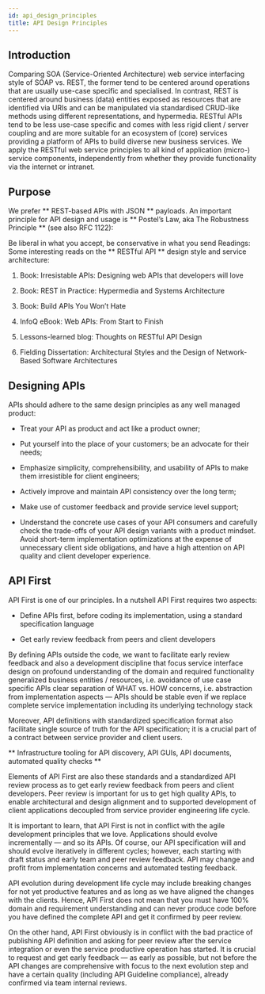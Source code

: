 ```yaml
---
id: api_design_principles
title: API Design Principles
---
```

## Introduction

Comparing SOA (Service-Oriented Architecture) web service interfacing style of SOAP vs. REST, the former tend to be centered around operations that are usually use-case specific and specialised. In contrast, REST is centered around business (data) entities exposed as resources that are identified via URIs and can be manipulated via standardised CRUD-like methods using different representations, and hypermedia. RESTful APIs tend to be less use-case specific and comes with less rigid client / server coupling and are more suitable for an ecosystem of (core) services providing a platform of APIs to build diverse new business services. We apply the RESTful web service principles to all kind of application (micro-) service components, independently from whether they provide functionality via the internet or intranet.


## Purpose

We prefer ** REST-based APIs with JSON ** payloads.
An important principle for API design and usage is ** Postel’s Law, aka The Robustness Principle **  (see also RFC 1122):

Be liberal in what you accept, be conservative in what you send
Readings: Some interesting reads on the ** RESTful API ** design style and service architecture:

1. Book: Irresistable APIs: Designing web APIs that developers will love

2. Book: REST in Practice: Hypermedia and Systems Architecture

3. Book: Build APIs You Won’t Hate

4. InfoQ eBook: Web APIs: From Start to Finish

5. Lessons-learned blog: Thoughts on RESTful API Design

5. Fielding Dissertation: Architectural Styles and the Design of Network-Based Software Architectures


##  Designing APIs

APIs should adhere to the same design principles as any well managed product:

- Treat your API as product and act like a product owner;

- Put yourself into the place of your customers; be an advocate for their needs;

- Emphasize simplicity, comprehensibility, and usability of APIs to make them irresistible for client engineers;

- Actively improve and maintain API consistency over the long term;

- Make use of customer feedback and provide service level support;

- Understand the concrete use cases of your API consumers and carefully check the trade-offs of your API design variants with a product mindset. Avoid short-term implementation optimizations at the expense of unnecessary client side obligations, and have a high attention on API quality and client developer experience.


## API First

API First is one of our principles. In a nutshell API First requires two aspects:

- Define APIs first, before coding its implementation, using a standard specification language

- Get early review feedback from peers and client developers

By defining APIs outside the code, we want to facilitate early review feedback and also a development discipline that focus service interface design on profound understanding of the domain and required functionality generalized business entities / resources, i.e. avoidance of use case specific APIs clear separation of WHAT vs. HOW concerns, i.e. abstraction from implementation aspects — APIs should be stable even if we replace complete service implementation including its underlying technology stack


Moreover, API definitions with standardized specification format also facilitate single source of truth for the API specification; it is a crucial part of a contract between service provider and client users.

** Infrastructure tooling for API discovery, API GUIs, API documents, automated quality checks **

Elements of API First are also these standards and a standardized API review process as to get early review feedback from peers and client developers. Peer review is important for us to get high quality APIs, to enable architectural and design alignment and to supported development of client applications decoupled from service provider engineering life cycle.

It is important to learn, that API First is not in conflict with the agile development principles that we love. Applications should evolve incrementally — and so its APIs. Of course, our API specification will and should evolve iteratively in different cycles; however, each starting with draft status and early team and peer review feedback. API may change and profit from implementation concerns and automated testing feedback.

API evolution during development life cycle may include breaking changes for not yet productive features and as long as we have aligned the changes with the clients. Hence, API First does not mean that you must have 100% domain and requirement understanding and can never produce code before you have defined the complete API and get it confirmed by peer review.

On the other hand, API First obviously is in conflict with the bad practice of publishing API definition and asking for peer review after the service integration or even the service productive operation has started.
It is crucial to request and get early feedback — as early as possible, but not before the API changes are comprehensive with focus to the next evolution step and have a certain quality (including API Guideline compliance), already confirmed via team internal reviews.
